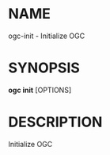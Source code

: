# NAME

ogc-init - Initialize OGC

# SYNOPSIS

**ogc init** \[OPTIONS\]

# DESCRIPTION

Initialize OGC
